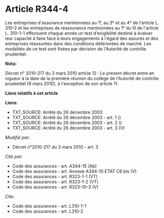 # Article R344-4

Les entreprises d'assurance mentionnées au 1°, au 3° et au 4° de l'article L. 310-2 et les entreprises de réassurance
mentionnées au 1° du III de l'article L. 310-1-1 effectuent chaque année un test d'exigibilité destiné à évaluer leur
capacité à faire face à leurs engagements à l'égard des assurés et des entreprises réassurées dans des conditions détériorées
de marché. Les modalités de ce test sont fixées par décision de l'Autorité de contrôle prudentiel.

**Nota:**

Décret n° 2010-217 du 3 mars 2010 article 12 : Le présent décret entre en vigueur à la date de la première réunion du collège
de l'Autorité de contrôle prudentiel (9 mars 2010), à l'exception de son article 11.

**Liens relatifs à cet article**

**Liens**:

  - TXT_SOURCE: Arrêté du 26 décembre 2003
  - TXT_SOURCE: Arrêté du 26 décembre 2003 - art. 1 ()
  - TXT_SOURCE: Arrêté du 26 décembre 2003 - art. 2 ()
  - TXT_SOURCE: Arrêté du 26 décembre 2003 - art. 3 (V)

_Modifié par_:

  - Décret n°2010-217 du 3 mars 2010 - art. 3

_Cité par_:

  - Code des assurances - art. A344-15 (Ab)
  - Code des assurances - art. Annexe A344-10 ETAT C6 bis (V)
  - Code des assurances - art. R323-1-1 (VT)
  - Code des assurances - art. R323-1-2 (VT)
  - Code des assurances - art. R323-10-3 (V)

_Cite_:

  - Code des assurances - art. L310-1-1
  - Code des assurances - art. L310-2
